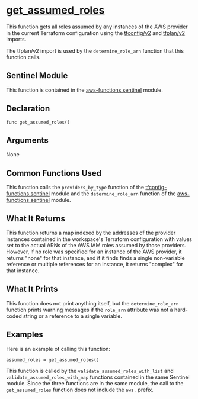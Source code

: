# [get_assumed_roles](../aws-functions.sentinel#L80)
This function gets all roles assumed by any instances of the AWS provider in the current Terraform configuration using the [tfconfig/v2](https://www.terraform.io/docs/cloud/sentinel/import/tfconfig-v2.html) and [tfplan/v2](https://www.terraform.io/docs/cloud/sentinel/import/tfplan-v2.html) imports.

The tfplan/v2 import is used by the `determine_role_arn` function that this function calls.

## Sentinel Module
This function is contained in the [aws-functions.sentinel](../aws-functions.sentinel) module.

## Declaration
`func get_assumed_roles()`

## Arguments
None

## Common Functions Used
This function calls the `providers_by_type` function of the [tfconfig-functions.sentinel](../../../common-functions/tfconfig-functions/tfconfig-functions.sentinel) module and the `determine_role_arn` function of the [aws-functions.sentinel](../aws-functions.sentinel) module.

## What It Returns
This function returns a map indexed by the addresses of the provider instances contained in the workspace's Terraform configuration with values set to the actual ARNs of the AWS IAM roles assumed by those providers. However, if no role was specified for an instance of the AWS provider, it returns "none" for that instance, and if it finds finds a single non-variable reference or multiple references for an instance, it returns "complex" for that instance.

## What It Prints
This function does not print anything itself, but the `determine_role_arn` function prints warning messages if the `role_arn` attribute was not a hard-coded string or a reference to a single variable.

## Examples
Here is an example of calling this function:
```
assumed_roles = get_assumed_roles()
```

This function is called by the `validate_assumed_roles_with_list` and `validate_assumed_roles_with_map` functions contained in the same Sentinel module. Since the three functions are in the same module, the call to the `get_assumed_roles` function does not include the `aws.` prefix.
